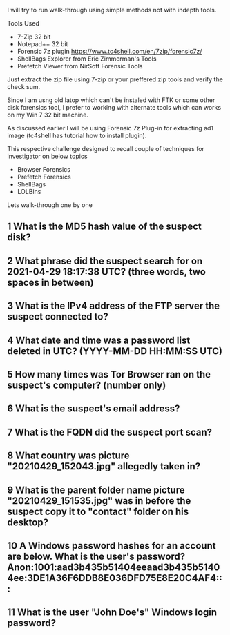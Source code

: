 I will try to run walk-through using simple methods not with indepth tools.

Tools Used 
  - 7-Zip 32 bit
  - Notepad++ 32 bit
  - Forensic 7z plugin https://www.tc4shell.com/en/7zip/forensic7z/
  - ShellBags Explorer from Eric Zimmerman's Tools
  - Prefetch Viewer from NirSoft Forensic Tools
  

Just extract the zip file using 7-zip or your preffered zip tools and verify the check sum.

Since I am usng old latop which can't be instaled with FTK or some other disk forensics tool, I prefer to working with alternate tools which can works on my Win 7 32 bit machine.

As discussed earlier I will be using Forensic 7z Plug-in for extracting ad1 image (tc4shell has tutorial how to install plugin).

This respective challenge designed to recall couple of techniques for investigator on below topics
* Browser Forensics
* Prefetch Forensics
* ShellBags 
* LOLBins


Lets walk-through one by one

## 1	What is the MD5 hash value of the suspect disk? 


## 2	 What phrase did the suspect search for on 2021-04-29 18:17:38 UTC? (three words, two spaces in between) 


## 3	 What is the IPv4 address of the FTP server the suspect connected to? 


## 4	 What date and time was a password list deleted in UTC? (YYYY-MM-DD HH:MM:SS UTC) 


## 5	 How many times was Tor Browser ran on the suspect's computer? (number only) 


## 6	 What is the suspect's email address? 


## 7	 What is the FQDN did the suspect port scan? 


## 8	 What country was picture "20210429_152043.jpg" allegedly taken in? 


## 9	 What is the parent folder name picture "20210429_151535.jpg" was in before the suspect copy it to "contact" folder on his desktop? 


## 10	 A Windows password hashes for an account are below. What is the user's password? Anon:1001:aad3b435b51404eeaad3b435b51404ee:3DE1A36F6DDB8E036DFD75E8E20C4AF4::: 


## 11	 What is the user "John Doe's" Windows login password? 

